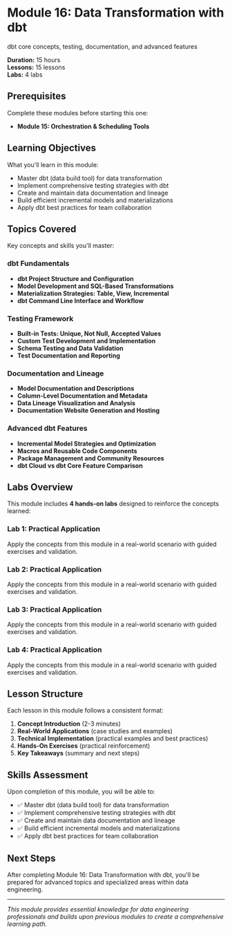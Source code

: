 # Module 16: Data Transformation with dbt

dbt core concepts, testing, documentation, and advanced features

**Duration:** 15 hours  
**Lessons:** 15 lessons  
**Labs:** 4 labs

## Prerequisites

Complete these modules before starting this one:

- **Module 15: Orchestration & Scheduling Tools**

## Learning Objectives

What you'll learn in this module:

- Master dbt (data build tool) for data transformation
- Implement comprehensive testing strategies with dbt
- Create and maintain data documentation and lineage
- Build efficient incremental models and materializations
- Apply dbt best practices for team collaboration

## Topics Covered

Key concepts and skills you'll master:

### dbt Fundamentals
- **dbt Project Structure and Configuration**
- **Model Development and SQL-Based Transformations**
- **Materialization Strategies: Table, View, Incremental**
- **dbt Command Line Interface and Workflow**

### Testing Framework
- **Built-in Tests: Unique, Not Null, Accepted Values**
- **Custom Test Development and Implementation**
- **Schema Testing and Data Validation**
- **Test Documentation and Reporting**

### Documentation and Lineage
- **Model Documentation and Descriptions**
- **Column-Level Documentation and Metadata**
- **Data Lineage Visualization and Analysis**
- **Documentation Website Generation and Hosting**

### Advanced dbt Features
- **Incremental Model Strategies and Optimization**
- **Macros and Reusable Code Components**
- **Package Management and Community Resources**
- **dbt Cloud vs dbt Core Feature Comparison**



## Labs Overview

This module includes **4 hands-on labs** designed to reinforce the concepts learned:

### Lab 1: Practical Application
Apply the concepts from this module in a real-world scenario with guided exercises and validation.

### Lab 2: Practical Application
Apply the concepts from this module in a real-world scenario with guided exercises and validation.

### Lab 3: Practical Application
Apply the concepts from this module in a real-world scenario with guided exercises and validation.

### Lab 4: Practical Application
Apply the concepts from this module in a real-world scenario with guided exercises and validation.



## Lesson Structure

Each lesson in this module follows a consistent format:

1. **Concept Introduction** (2-3 minutes)
2. **Real-World Applications** (case studies and examples)
3. **Technical Implementation** (practical examples and best practices)
4. **Hands-On Exercises** (practical reinforcement)
5. **Key Takeaways** (summary and next steps)

## Skills Assessment

Upon completion of this module, you will be able to:

- ✅ Master dbt (data build tool) for data transformation
- ✅ Implement comprehensive testing strategies with dbt
- ✅ Create and maintain data documentation and lineage
- ✅ Build efficient incremental models and materializations
- ✅ Apply dbt best practices for team collaboration

## Next Steps

After completing Module 16: Data Transformation with dbt, you'll be prepared for advanced topics and specialized areas within data engineering.

---

*This module provides essential knowledge for data engineering professionals and builds upon previous modules to create a comprehensive learning path.*